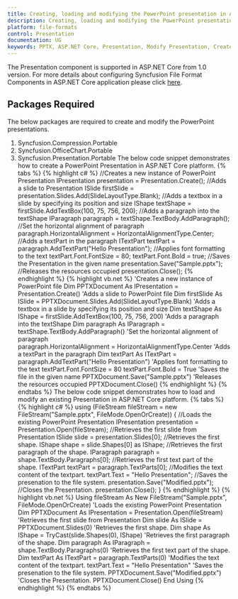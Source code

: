 ```yaml
---
title: Creating, loading and modifying the PowerPoint presentation in ASP.NET Core platform
description: Creating, loading and modifying the PowerPoint presentation in ASP.NET Core platform
platform: file-formats
control: Presentation
documentation: UG
keywords: PPTX, ASP.NET Core, Presentation, Modify Presentation, Create Presentation
---
```

The Presentation component is supported in ASP.NET Core from 1.0 version. For more details about configuring Syncfusion File Format Components in ASP.NET Core application please click [here](https://help.syncfusion.com/aspnet-core/gettingstarted/getting-started-1-1-0#configure-syncfusion-file-format-components-in-aspnet-core-application ""). 
## Packages Required
The below packages are required to create and modify the PowerPoint presentations.
1. Syncfusion.Compression.Portable
2. Syncfusion.OfficeChart.Portable
3. Syncfusion.Presentation.Portable
The below code snippet demonstrates how to create a PowerPoint Presentation in ASP.NET Core platform.
{% tabs %}
{% highlight c# %}
//Creates a new instance of PowerPoint Presentation
IPresentation presentation = Presentation.Create();
//Adds a slide to Presentation
ISlide firstSlide = presentation.Slides.Add(SlideLayoutType.Blank);
//Adds a textbox in a slide by specifying its position and size
IShape textShape = firstSlide.AddTextBox(100, 75, 756, 200);
//Adds a paragraph into the textShape
IParagraph paragraph = textShape.TextBody.AddParagraph();
//Set the horizontal alignment of paragraph 
paragraph.HorizontalAlignment = HorizontalAlignmentType.Center;
//Adds a textPart in the paragraph
ITextPart textPart = paragraph.AddTextPart("Hello Presentation");
 //Applies font formatting to the text
textPart.Font.FontSize = 80;
textPart.Font.Bold = true;
//Saves the Presentation in the given name 
presentation.Save("Sample.pptx");
 //Releases the resources occupied
presentation.Close();
{% endhighlight %}
{% highlight vb.net %}
'Creates a new instance of PowerPoint file
Dim PPTXDocument As IPresentation = Presentation.Create()
'Adds a slide to PowerPoint file
Dim firstSlide As ISlide = PPTXDocument.Slides.Add(SlideLayoutType.Blank)
'Adds a textbox in a slide by specifying its position and size
Dim textShape As IShape = firstSlide.AddTextBox(100, 75, 756, 200)
'Adds a paragraph into the textShape
Dim paragraph As IParagraph = textShape.TextBody.AddParagraph()
'Set the horizontal alignment of paragraph          
paragraph.HorizontalAlignment = HorizontalAlignmentType.Center
'Adds a textPart in the paragraph
Dim textPart As ITextPart = paragraph.AddTextPart("Hello Presentation")
'Applies font formatting to the text
textPart.Font.FontSize = 80
textPart.Font.Bold = True
'Saves the file in the given name 
PPTXDocument.Save("Sample.pptx")
'Releases the resources occupied
PPTXDocument.Close()
{% endhighlight %}
{% endtabs %}
The below code snippet demonstrates how to load and modify an existing Presentation in ASP.NET Core platform.
{% tabs %}
{% highlight c# %}
using (FileStream fileStream = new FileStream("Sample.pptx", FileMode.OpenOrCreate))
{
 //Loads the existing PowerPoint Presentation
 IPresentation presentation = Presentation.Open(fileStream);
//Retrieves the first slide from Presentation
 ISlide slide = presentation.Slides[0];
//Retrieves the first shape.
 IShape shape = slide.Shapes[0] as IShape;
 //Retrieves the first paragraph of the shape.
 IParagraph paragraph = shape.TextBody.Paragraphs[0];
//Retrieves the first text part of the shape.
 ITextPart textPart = paragraph.TextParts[0];
//Modifies the text content of the textpart.
textPart.Text = "Hello Presentation";
 //Saves the presenation to the file system.
presentation.Save("Modified.pptx");
//Closes the Presentation.
 presentation.Close();
 }
{% endhighlight %}
{% highlight vb.net %}
Using fileStream As New FileStream("Sample.pptx", FileMode.OpenOrCreate)
	'Loads the existing PowerPoint Presentation
	Dim PPTXDocument As IPresentation = Presentation.Open(fileStream)
	'Retrieves the first slide from Presentation
	Dim slide As ISlide = PPTXDocument.Slides(0)
	'Retrieves the first shape.
	Dim shape As IShape = TryCast(slide.Shapes(0), IShape)
	'Retrieves the first paragraph of the shape.
	Dim paragraph As IParagraph = shape.TextBody.Paragraphs(0)
	'Retrieves the first text part of the shape.
	Dim textPart As ITextPart = paragraph.TextParts(0)
	'Modifies the text content of the textpart.
	textPart.Text = "Hello Presentation"
	'Saves the presenation to the file system.
	PPTXDocument.Save("Modified.pptx")
	'Closes the Presentation.
	PPTXDocument.Close()
End Using
{% endhighlight %}
{% endtabs %}
